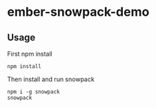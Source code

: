 # ember-snowpack-demo

## Usage

First npm install
```
npm install
```

Then install and run snowpack

```
npm i -g snowpack
snowpack
```
